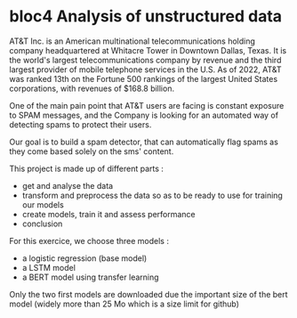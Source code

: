 # bloc4 Analysis of unstructured data

AT&T Inc. is an American multinational telecommunications holding company headquartered at Whitacre Tower in Downtown Dallas, Texas. It is the world's largest telecommunications company by revenue and the third largest provider of mobile telephone services in the U.S. As of 2022, AT&T was ranked 13th on the Fortune 500 rankings of the largest United States corporations, with revenues of $168.8 billion.

One of the main pain point that AT&T users are facing is constant exposure to SPAM messages, and the Company is looking for an automated way of detecting spams to protect their users.

Our goal is to build a spam detector, that can automatically flag spams as they come based solely on the sms' content.

This project is made up of different parts :
- get and analyse the data
- transform and preprocess the data so as to be ready to use for training our models
- create models, train it and assess performance
- conclusion

For this exercice, we choose three models :
- a logistic regression (base model)
- a LSTM model
- a BERT model using transfer learning

Only the two first models are downloaded due the important size of the bert model (widely more than 25 Mo which is a size limit for github)
